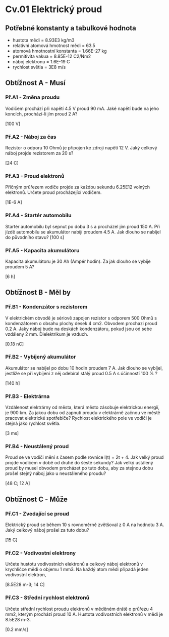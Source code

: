 # Cv.01 Elektrický proud

## Potřebné konstanty a tabulkové hodnota
* hustota mědi = 8.93E3 kg/m3
* relativní atomová hmotnost mědi = 63.5
* atomová hmotnostní konstanta = 1.66E-27 kg 
* permitivita vakua = 8.85E-12 C2/Nm2
* náboj elektronu = 1.6E-19 C
* rychlost světla = 3E8 m/s

## Obtížnost A - Musí

### Př.A1 - Změna proudu
Vodičem prochází při napětí 4.5 V proud 90 mA. Jaké napětí bude na jeho koncích, prochází-li jím proud 2 A?

[100 V]

### Př.A2 - Náboj za čas
Rezistor o odporu 10 Ohmů je připojen ke zdroji napětí 12 V. Jaký celkový náboj projde rezistorem za 20 s?

[24 C]

### Př.A3 - Proud elektronů
Příčným průřezem vodiče projde za každou sekundu 6.25E12 volných elektronů. Určete proud procházející vodičem.

[1E-6 A]

### Př.A4 - Startér automobilu
Startér automobilu byl sepnut po dobu 3 s a procházel jím proud 150 A. Při jízdě automobilu se akumulátor nabíjí proudem 4.5 A. Jak dlouho se nabíjel do původního stavu?
[100 s]

### Př.A5 - Kapacita akumulátoru
Kapacita akumulátoru je 30 Ah (Ampér hodin). Za jak dlouho se vybije proudem 5 A?

[6 h]



## Obtížnost B - Měl by

### Př.B1 - Kondenzátor s rezistorem
V elektrickém obvodě je sériově zapojen rezistor s odporem 500 Ohmů s kondenzátorem o obsahu plochy desek 4 cm2. Obvodem prochazi proud 0.2 A. Jaky náboj bude na deskách kondenzátoru, pokud jsou od sebe vzdáleny 2 mm. Dielektrikum je vzduch.

[0.18 nC]

### Př.B2 - Vybíjený akumulátor
Akumulátor se nabíjel po dobu 10 hodin proudem 7 A. Jak dlouho se vybíjel, jestliže se při vybíjení z něj odebíral stálý proud 0.5 A s účinností 100 % ?

[140 h]

### Př.B3 - Elektrárna
Vzdálenost elektrárny od města, která město zásobuje elektrickou energií, je 900 km. Za jakou dobu od zapnutí proudu v elektrárně začnou ve městě pracovat elektrické spotřebiče? Rychlost elektrického pole ve vodiči je stejná jako rychlost světla.

[3 ms] 

### Př.B4 - Neustálený proud
Proud se ve vodiči mění s časem podle rovnice I(t) = 2t + 4. Jak velký proud projde vodičem v době od druhé do šesté sekundy? Jak velký ustálený proud by musel obvodem procházet po tuto dobu, aby za stejnou dobu prošel stejný náboj jako u neustáleného proudu?

[48 C; 12 A]



## Obtížnost C - Může

### Př.C1 - Zvedající se proud
Elektrický proud se během 10 s rovnoměrně zvětšoval z 0 A na hodnotu 3 A. Jaký celkový náboj prošel za tuto dobu?

[15 C]

### Př.C2 - Vodivostní elektrony
Určete hustotu vodivostních elektronů a celkový náboj elektronů v krychličce mědi o objemu 1 mm3. Na každý atom mědi připadá jeden vodivostní elektron,

[8.5E28 m-3; 14 C]

### Př.C3 - Střední rychlost elektronů
Určete střední rychlost proudu elektronů v měděném drátě o průřezu 4 mm2, kterým prochází proud 10 A. Hustota vodivostních elektronů v mědi je 8.5E28 m-3.

[0.2 mm/s]
